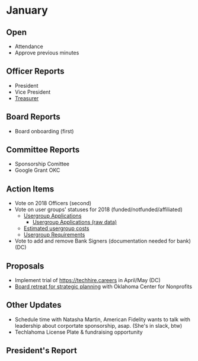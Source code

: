 # January

## Open
* Attendance
* Approve previous minutes

## Officer Reports
* President
* Vice President
* [Treasurer](https://docs.google.com/presentation/d/1CKou2l7KkcHzAqgTLBUs-Yt1HD4ig_i_b6SmtBBUppY/edit?usp=sharing)

## Board Reports
- Board onboarding (first)
## Committee Reports
- Sponsorship Comittee
- Google Grant OKC
## Action Items
- Vote on 2018 Officers (second)
- Vote on user groups' statuses for 2018 (funded/notfunded/affiliated)
  - [Usergroup Applications](https://techlahoma.github.io/ug-application-view/index.html)
    - [Usergroup Applications (raw data)](https://drive.google.com/drive/folders/1XcFbERzCPooXG2pds1oudIkOGaT9l-kJ?usp=sharing)
  - [Estimated usergroup costs](https://docs.google.com/spreadsheets/d/10ZW7bfrScUZ5ySXaujKUQswQMO0zF0ub0b03vA3QL9w/edit?usp=sharing)
  - [Usergroup Requirements](https://docs.google.com/document/d/1iBe3xdtfa6YdHQEJevtFv8chIlybSucCSqhHvXI5oIw/edit?usp=sharing)
- Vote to add and remove Bank Signers (documentation needed for bank) (DC)

## Proposals
- Implement trial of https://techhire.careers in April/May (DC)
- [Board retreat for strategic planning](https://docs.google.com/document/d/1SmGH7bqBPcwpEz3zCQ-Lwg7bOhPA8i0iWtp1O-to0vE/edit?usp=sharing) with Oklahoma Center for Nonprofits

## Other Updates
- Schedule time with Natasha Martin, American Fidelity wants to talk with leadership about corportate sponsorship, asap. (She's in slack, btw)
- Techlahoma License Plate & fundraising opportunity 
## President's Report 
